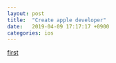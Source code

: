 ```yaml
---
layout: post
title:  "Create apple developer"
date:   2019-04-09 17:17:17 +0900
categories: ios
---
```

[first][1]

[1]: https://developer.apple.com/account/#/welcome
[2]: https://developer.apple.com/programs/enroll/
[3]: https://developer.apple.com/account/ios/certificate/?teamId=U2SB734G5Q
[4]: https://help.apple.com/developer-account/#/deveedc0daa0
[5]: https://zeddios.tistory.com/392
[6]: https://terms.naver.com/entry.nhn?docId=862383&cid=42346&categoryId=42346
[7]: https://help.apple.com/developer-account/#/devf2eb157f8